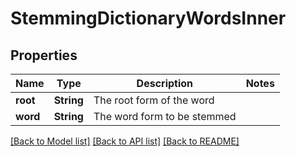 # StemmingDictionaryWordsInner

## Properties

Name | Type | Description | Notes
------------ | ------------- | ------------- | -------------
**root** | **String** | The root form of the word | 
**word** | **String** | The word form to be stemmed | 

[[Back to Model list]](../README.md#documentation-for-models) [[Back to API list]](../README.md#documentation-for-api-endpoints) [[Back to README]](../README.md)


